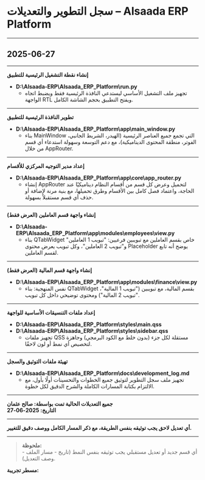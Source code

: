 # سجل التطوير والتعديلات – Alsaada ERP Platform

---

## 2025-06-27

---

**إنشاء نقطة التشغيل الرئيسية للتطبيق**

- **D:\Alsaada-ERP\Alsaada_ERP_Platform\run.py**
    - تجهيز ملف التشغيل الأساسي ليستدعي النافذة الرئيسية فقط ويضبط اتجاه الواجهة RTL ويفتح التطبيق بحجم الشاشة الكامل.

---

**تطوير النافذة الرئيسية للتطبيق**

- **D:\Alsaada-ERP\Alsaada_ERP_Platform\app\main_window.py**
    - بناء MainWindow التي تجمع جميع العناصر الرئيسية (الهيدر، الشريط الجانبي، الفوتر، منطقة المحتوى الديناميكية)، مع دعم التوسعة وسهولة استدعاء أي قسم من خلال AppRouter.

---

**إعداد مدير التوجيه المركزي للأقسام**

- **D:\Alsaada-ERP\Alsaada_ERP_Platform\app\core\app_router.py**
    - إنشاء AppRouter لتحميل وعرض كل قسم من أقسام النظام ديناميكيًا عند الحاجة، واعتماد فصل كامل بين الأقسام وطرق تحميلها، مع بنية مرنة لإضافة أو حذف أي قسم مستقبلاً بسهولة.

---

**إنشاء واجهة قسم العاملين (العرض فقط)**

- **D:\Alsaada-ERP\Alsaada_ERP_Platform\app\modules\employees\view.py**
    - بناء QTabWidget خاص بقسم العاملين مع تبويبين فرعيين: "تبويب 1 العاملين" و"تبويب 2 العاملين"، وكل تبويب يعرض محتوى Placeholder يوضح أنه تابع لقسم العاملين.

---

**إنشاء واجهة قسم المالية (العرض فقط)**

- **D:\Alsaada-ERP\Alsaada_ERP_Platform\app\modules\finance\view.py**
    - نفس المنهجية: بناء QTabWidget بقسم المالية، مع تبويبين ("تبويب 1 المالية"، "تبويب 2 المالية") ومحتوى توضيحي داخل كل تبويب.

---

**إعداد ملفات التنسيقات الأساسية للواجهة**

- **D:\Alsaada-ERP\Alsaada_ERP_Platform\styles\main.qss**
- **D:\Alsaada-ERP\Alsaada_ERP_Platform\styles\sidebar.qss**
    - تجهيز ملفات QSS مستقلة لكل جزء (بدون خلط مع الكود البرمجي) وجاهزة لتخصيص أي نمط أو لون لاحقًا.

---

**تهيئة ملفات التوثيق والسجل**

- **D:\Alsaada-ERP\Alsaada_ERP_Platform\docs\development_log.md**
    - تجهيز ملف سجل التطوير لتوثيق جميع الخطوات والتحسينات أولًا بأول، مع الالتزام بكتابة المسارات الكاملة والشرح الدقيق لكل خطوة.

---

**جميع التعديلات الحالية تمت بواسطة: صالح عثمان  
التاريخ: 2025-06-27**

---

**أي تعديل لاحق يجب توثيقه بنفس الطريقة، مع ذكر المسار الكامل ووصف دقيق للتغيير.**

---

> **ملحوظة:**  
> أي قسم جديد أو تعديل مستقبلي يجب توثيقه بنفس النمط (تاريخ - مسار الملف - وصف التعديل).

**مسطر تجريبة:**  